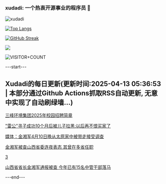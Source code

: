 ### xudadi: 一个热衷开源事业的程序员 👋

![xudadi](https://github-readme-stats-git-masterorgs-github-readme-stats-team.vercel.app/api?username=xudadi)

[![Top Langs](https://github-readme-stats.vercel.app/api/top-langs/?username=xudadi)](https://github.com/anuraghazra/github-readme-stats)

[![GitHub Streak](https://streak-stats.demolab.com?user=xudadi&locale=zh_Hans)](https://git.io/streak-stats)

![](https://raw.githubusercontent.com/xudadi/xudadi/main/assets/github-contribution-grid-snake.svg)

![VISITOR+COUNT](https://komarev.com/ghpvc/?username=xudadi&label=VISITOR+COUNT)


---start---

## Xudadi的每日更新(更新时间:2025-04-13 05:36:53 | 本部分通过Github Actions抓取RSS自动更新, 无意中实现了自动刷绿墙...)

[三峰环境集团2025年校园招聘简章](https://www.gongkaoleida.com/article/2357032)

["雷公"寻子成功10个月后被儿子拉黑:以后再不恨买家了](https://m.163.com/news/article/JSV7IBA305561G0D.html)

[媒体：金湘军4月10日晚从太原家中被带走接受调查](https://m.163.com/news/article/JSVQAQ7305199DKK.html)

[金湘军被查山西省委连夜表态 其曾在多省任职](https://m.163.com/news/article/JSVPVQR605561G0D.html)

[3](https://m.163.com/touch/news/sub/domestic)

[山西省省长金湘军通报被查 今年已有15名中管干部落马](https://m.163.com/news/article/JSVKD2TL0514R9P4.html)

---end---
